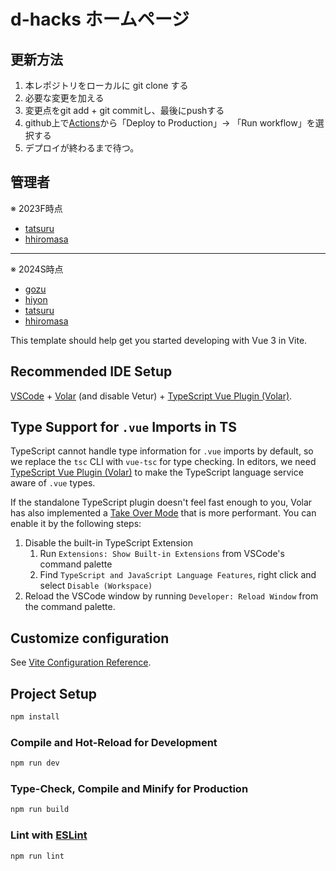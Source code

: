 # d-hacks ホームページ

## 更新方法
1. 本レポジトリをローカルに git clone する
2. 必要な変更を加える
3. 変更点をgit add + git commitし、最後にpushする
4. github上で[Actions](https://github.com/nkzwlab/dhacks-site/actions)から「Deploy to Production」-> 「Run workflow」を選択する
5. デプロイが終わるまで待つ。

## 管理者
※ 2023F時点
- [tatsuru](https://github.com/s19514tt)
- [hhiromasa](https://github.com/Hiromasa-H)
---
※ 2024S時点
- [gozu](https://github.com/KentarouGotou)
- [hiyon](https://github.com/hiyon)
- [tatsuru](https://github.com/s19514tt)
- [hhiromasa](https://github.com/Hiromasa-H)


This template should help get you started developing with Vue 3 in Vite.

## Recommended IDE Setup

[VSCode](https://code.visualstudio.com/) + [Volar](https://marketplace.visualstudio.com/items?itemName=Vue.volar) (and disable Vetur) + [TypeScript Vue Plugin (Volar)](https://marketplace.visualstudio.com/items?itemName=Vue.vscode-typescript-vue-plugin).

## Type Support for `.vue` Imports in TS

TypeScript cannot handle type information for `.vue` imports by default, so we replace the `tsc` CLI with `vue-tsc` for type checking. In editors, we need [TypeScript Vue Plugin (Volar)](https://marketplace.visualstudio.com/items?itemName=Vue.vscode-typescript-vue-plugin) to make the TypeScript language service aware of `.vue` types.

If the standalone TypeScript plugin doesn't feel fast enough to you, Volar has also implemented a [Take Over Mode](https://github.com/johnsoncodehk/volar/discussions/471#discussioncomment-1361669) that is more performant. You can enable it by the following steps:

1. Disable the built-in TypeScript Extension
    1) Run `Extensions: Show Built-in Extensions` from VSCode's command palette
    2) Find `TypeScript and JavaScript Language Features`, right click and select `Disable (Workspace)`
2. Reload the VSCode window by running `Developer: Reload Window` from the command palette.

## Customize configuration

See [Vite Configuration Reference](https://vitejs.dev/config/).

## Project Setup

```sh
npm install
```

### Compile and Hot-Reload for Development

```sh
npm run dev
```

### Type-Check, Compile and Minify for Production

```sh
npm run build
```

### Lint with [ESLint](https://eslint.org/)

```sh
npm run lint
```
